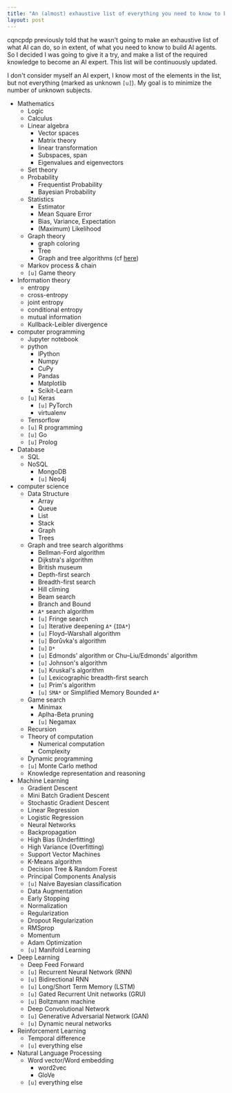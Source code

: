 ```yaml
---
title: "An (almost) exhaustive list of everything you need to know to become an AI expert"
layout: post
---
```


cqncpdp previously told that he wasn't going to make an exhaustive list of what
AI can do, so in extent, of what you need to know to build AI agents. So I
decided I was going to give it a try, and make a list of the required knowledge
to become an AI expert. This list will be continuously updated.

I don't consider myself an AI expert, I know most of the elements in the
list, but not everything (marked as unknown `[u]`). My goal is to minimize the
number of unknown subjects.



* Mathematics
	* Logic
	* Calculus
	* Linear algebra
		* Vector spaces
		* Matrix theory
		* linear transformation
		* Subspaces, span
		* Eigenvalues and eigenvectors
	* Set theory
	* Probability
		* Frequentist Probability
		* Bayesian Probability
	* Statistics
		* Estimator
		* Mean Square Error
		* Bias, Variance, Expectation
		* (Maximum) Likelihood
	* Graph theory
		* graph coloring
		* Tree
		* Graph and tree algorithms (cf [here](#gtsa))
	* Markov process & chain
	* `[u]` Game theory
* Information theory
	* entropy
	* cross-entropy
	* joint entropy
	* conditional entropy
	* mutual information
	* Kullback-Leibler divergence
* computer programming
	* Jupyter notebook
	* python
		* IPython
		* Numpy
		* CuPy
		* Pandas
		* Matplotlib
		* Scikit-Learn
    * `[u]` Keras
		* `[u]` PyTorch
		* virtualenv
	* Tensorflow
	* `[u]` R programming
	* `[u]` Go
	* `[u]` Prolog
* Database
	* SQL
	* NoSQL
		* MongoDB
		* `[u]` Neo4j
* computer science
	* Data Structure
		* Array
		* Queue
		* List
		* Stack
		* Graph
		* Trees
	* <span id="gtsa">Graph and tree search algorithms</span> 
		* Bellman-Ford algorithm
		* Dijkstra's algorithm
		* British museum
		* Depth-first search
		* Breadth-first search
		* Hill climing
		* Beam search
		* Branch and Bound
		* `A*` search algorithm
		* `[u]` Fringe search
		* `[u]` Iterative deepening `A*` (`IDA*`)
		* `[u]` Floyd–Warshall algorithm
		* `[u]` Borůvka's algorithm
		* `[u]` `D*` 
		* `[u]` Edmonds' algorithm or Chu–Liu/Edmonds' algorithm 
		* `[u]` Johnson's algorithm
		* `[u]` Kruskal's algorithm
		* `[u]` Lexicographic breadth-first search
		* `[u]` Prim's algorithm
		* `[u]` `SMA*` or Simplified Memory Bounded `A*`
	* Game search
		* Minimax	
		* Aplha-Beta pruning
		* `[u]` Negamax
	* Recursion
	* Theory of computation
		* Numerical computation
		* Complexity 
	* Dynamic programming
	* `[u]` Monte Carlo method
	* Knowledge representation and reasoning
* Machine Learning
	* Gradient Descent
	* Mini Batch Gradient Descent
	* Stochastic Gradient Descent
	* Linear Regression
	* Logistic Regression
	* Neural Networks
	* Backpropagation
	* High Bias (Underfitting)
	* High Variance (Overfitting)
	* Support Vector Machines
	* K-Means algorithm
	* Decision Tree & Random Forest
	* Principal Components Analysis
	* `[u]` Naive Bayesian classification
	* Data Augmentation
	* Early Stopping
	* Normalization
	* Regularization
	* Dropout Regularization
	* RMSprop
	* Momentum
	* Adam Optimization
	* `[u]` Manifold Learning
* Deep Learning
	* Deep Feed Forward
	* `[u]` Recurrent Neural Network (RNN)
	* `[u]` Bidirectional RNN
	* `[u]` Long/Short Term Memory (LSTM)
	* `[u]` Gated Recurrent Unit networks (GRU)
	* `[u]` Boltzmann machine
	* Deep Convolutional Network
	* `[u]` Generative Adversarial Network (GAN)
	* `[u]` Dynamic neural networks
* Reinforcement Learning
	* Temporal difference
	* `[u]` everything else
* Natural Language Processing
	* Word vector/Word embedding
		* word2vec
		* GloVe
	* `[u]` everything else


